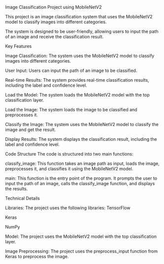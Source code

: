Image Classification Project using MobileNetV2

This project is an image classification system that uses the MobileNetV2 model to classify images into different categories. 

The system is designed to be user-friendly, allowing users to input the path of an image and receive the classification result.

Key Features

Image Classification: The system uses the MobileNetV2 model to classify images into different categories.

User Input: Users can input the path of an image to be classified.

Real-time Results: The system provides real-time classification results, including the label and confidence level.

Load the Model: The system loads the MobileNetV2 model with the top classification layer.

Load the Image: The system loads the image to be classified and preprocesses it.

Classify the Image: The system uses the MobileNetV2 model to classify the image and get the result.

Display Results: The system displays the classification result, including the label and confidence level.

Code Structure
The code is structured into two main functions:

classify_image: This function takes an image path as input, loads the image, preprocesses it, and classifies it using the MobileNetV2 model.

main: This function is the entry point of the program. It prompts the user to input the path of an image, calls the classify_image function, and displays the results.

Technical Details

Libraries: The project uses the following libraries:
TensorFlow

Keras

NumPy

Model: The project uses the MobileNetV2 model with the top classification layer.

Image Preprocessing: The project uses the preprocess_input function from Keras to preprocess the image.
